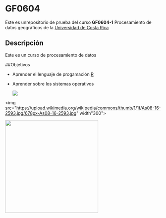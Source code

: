 # GF0604  

Este es unrepositorio de prueba del curso **GF0604-1** Procesamiento de datos geográficos de la [Universidad de Costa Rica](https://www.ucr.ac.cr/)  

## Descripción  
Este es un curso de procesamiento de datos  

##Objetivos  
- Aprender el lenguaje de progamación [R](https://bookdown.org/jboscomendoza/r-principiantes4/objetos.html)  
- Aprender sobre los sistemas operativos 
  
  ![](https://upload.wikimedia.org/wikipedia/commons/thumb/1/1f/As08-16-2593.jpg/678px-As08-16-2593.jpg)


<img src="https://upload.wikimedia.org/wikipedia/commons/thumb/1/1f/As08-16-2593.jpg/678px-As08-16-2593.jpg" width"300">

  <img src="https://upload.wikimedia.org/wikipedia/commons/thumb/1/1f/As08-16-2593.jpg/678px-As08-16-2593.jpg?20120418171958" width="300">
